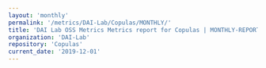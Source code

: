 ```yaml
---
layout: 'monthly'
permalink: '/metrics/DAI-Lab/Copulas/MONTHLY/'
title: 'DAI Lab OSS Metrics Metrics report for Copulas | MONTHLY-REPORT-2019-12-01'
organization: 'DAI-Lab'
repository: 'Copulas'
current_date: '2019-12-01'
---
```


